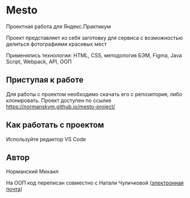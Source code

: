 # Mesto

Проектная работа для Яндекс.Практикум

Проект представляет из себя заготовку для сервиса с возможностью делиться фотографиями красивых мест

Применялись технологии: HTML, CSS, методология БЭМ, Figma, Java Script, Webpack, API, ООП

## Приступая к работе
Для работы с проектом необходимо скачать его с репозитория, либо клонировать. Проект доступен по ссылке https://normanskym.github.io/mesto-project/

## Как работать с проектом
Используйте редактор VS Code

## Автор
Норманский Михаил

На ООП код переписан совместно с Натали Чуличковой ([электронная почта](nvchulichkova@yandex.ru))
